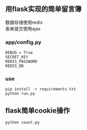 ## 用flask实现的简单留言簿
数据存储使用redis  
表单提交使用ajax  
### app/config.py

    DEBUG = True
    SECRET_KEY
    REDIS_PASSWORD
    REDIS_DB
### use
    pip install -r requirements.txt
    python run.py

## flask简单cookie操作
    python count.py

